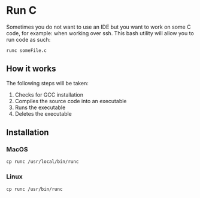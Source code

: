 # Run C

Sometimes you do not want to use an IDE but you want to work on some C code, for example: when working over ssh.
This bash utility will allow you to run code as such:

```
runc someFile.c
```

## How it works
The following steps will be taken:
  1. Checks for GCC installation
  2. Compiles the source code into an executable
  3. Runs the executable
  4. Deletes the executable
  
## Installation

### MacOS
```
cp runc /usr/local/bin/runc
```
### Linux
```
cp runc /usr/bin/runc
```
